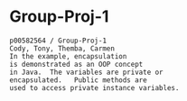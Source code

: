 # Group-Proj-1


	p00582564 / Group-Proj-1
	Cody, Tony, Themba, Carmen
	In the example, encapsulation
	is demonstrated as an OOP concept
	in Java.  The variables are private or
	encapsulated.   Public methods are
	used to access private instance variables.
  
  
